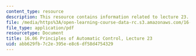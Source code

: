 ```yaml
---
content_type: resource
description: This resource contains information related to lecture 23.
file: /media/https%3A/open-learning-course-data-rc.s3.amazonaws.com/16-06-principles-of-automatic-control-fall-2012/abb629fb7c2e395ee8c6df58d4754329_MIT16_06F12_Lecture_23.pdf
file_type: application/pdf
resourcetype: Document
title: 16.06 Principles of Automatic Control, Lecture 23
uid: abb629fb-7c2e-395e-e8c6-df58d4754329
---
```

